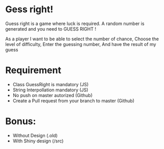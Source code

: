 # Gess right! 

Guess right is a game where luck is required. A random number is generated and you need to GUESS RIGHT !

As a player
I want to be able to select the number of chance,
Choose the level of difficulty,
Enter the guessing number,
And have the result of my guess

# Requirement

- Class GuessRight is mandatory (JS)
- String Interpollation mandatory (JS)
- No push on master autorized (Github)
- Create a Pull request from your branch to master (Github)

# Bonus:
- Without Design (.old)
- With Shiny design (/src)
